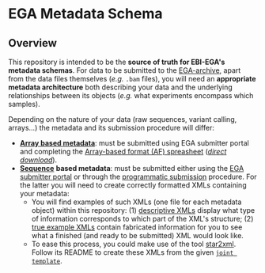 # EGA Metadata Schema
## Overview
This repository is intended to be the **source of truth for EBI-EGA's metadata schemas**. For data to be submitted to the [EGA-archive](https://ega-archive.org/submission/quickguide), apart from the data files themselves (_e.g._ `.bam` files), you will need an **appropriate metadata architecture** both describing your data and the underlying relationships between its objects (_e.g._ what experiments encompass which samples).

Depending on the nature of your data (raw sequences, variant calling, arrays...) the metadata and its submission procedure will differ:
* [**Array based metadata**](https://ega-archive.org/submission/array_based/metadata): must be submitted using EGA submitter portal and completing the [Array-based format (AF) spreasheet](https://github.com/EbiEga/ega-metadata-schema/blob/8dca24c694b0c005f1b0d665f1c6900e766f38d7/templates/array-based-metadata/EGA_Array_based_Format_V4.3.xlsx) ([_direct download_](https://github.com/EbiEga/ega-metadata-schema/raw/8dca24c694b0c005f1b0d665f1c6900e766f38d7/templates/array-based-metadata/EGA_Array_based_Format_V4.3.xlsx)).
* [**Sequence**](https://ega-archive.org/submission/sequence) **based metadata**: must be submitted either using the [EGA submitter portal](https://ega-archive.org/submission/tools/submitter-portal) or through the [programmatic submission](https://ega-archive.org/submission/sequence/programmatic_submissions) procedure. For the latter you will need to create correctly formatted XMLs containing your metadata:
    * You will find examples of such XMLs (one file for each metadata object) within this repository: (1) [descriptive XMLs](examples/sequence-based-metadata/XML/XMLs_examples-descriptive) display what type of information corresponds to which part of the XML's structure; (2) [true example XMLs](examples/sequence-based-metadata/XML/XMLs_examples-true_values) contain fabricated information for you to see what a finished (and ready to be submitted) XML would look like.
    * To ease this process, you could make use of the tool [star2xml](https://github.com/EGA-archive/star2xml/). Follow its README to create these XMLs from the given [``joint template``](templates/sequence-based-metadata/EGA_metadata_submission_template_v1.xlsx). 
    
    
    

